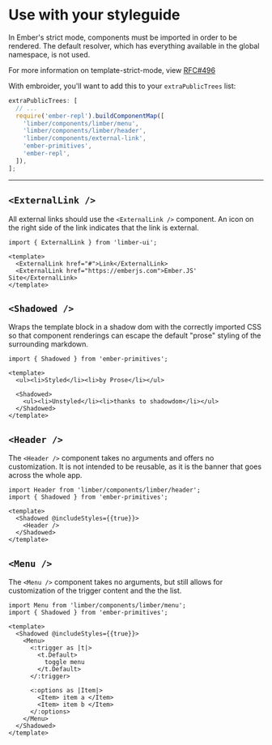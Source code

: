 # Use with your styleguide

In Ember's strict mode, components must be imported in order
to be rendered. The default resolver, which has everything available
in the global namespace, is not used.

For more information on template-strict-mode, view
[RFC#496](https://github.com/emberjs/rfcs/pull/496)

With embroider, you'll want to add this to your `extraPublicTrees` list:

```js
extraPublicTrees: [
  // ...
  require('ember-repl').buildComponentMap([
    'limber/components/limber/menu',
    'limber/components/limber/header',
    'limber/components/external-link',
    'ember-primitives',
    'ember-repl',
  ]),
];
```

<hr>

## `<ExternalLink />`

All external links should use the `<ExternalLink />` component.
An icon on the right side of the link indicates that the link is external.

```gjs live preview
import { ExternalLink } from 'limber-ui';

<template>
  <ExternalLink href="#">Link</ExternalLink>
  <ExternalLink href="https://emberjs.com">Ember.JS' Site</ExternalLink>
</template>
```

## `<Shadowed />`

Wraps the template block in a shadow dom with the correctly imported CSS so that
component renderings can escape the default "prose" styling of the surrounding markdown.

```gjs live preview
import { Shadowed } from 'ember-primitives';

<template>
  <ul><li>Styled</li><li>by Prose</li></ul>

  <Shadowed>
    <ul><li>Unstyled</li><li>thanks to shadowdom</li></ul>
  </Shadowed>
</template>
```

## `<Header />`

The `<Header />` component takes no arguments and offers no customization.
It is not intended to be reusable, as it is the banner that goes across the whole
app.

```gjs live preview
import Header from 'limber/components/limber/header';
import { Shadowed } from 'ember-primitives';

<template>
  <Shadowed @includeStyles={{true}}>
    <Header />
  </Shadowed>
</template>
```

## `<Menu />`

The `<Menu />` component takes no arguments, but still allows for
customization of the trigger content and the the list.

```gjs live preview
import Menu from 'limber/components/limber/menu';
import { Shadowed } from 'ember-primitives';

<template>
  <Shadowed @includeStyles={{true}}>
    <Menu>
      <:trigger as |t|>
        <t.Default>
          toggle menu
        </t.Default>
      </:trigger>

      <:options as |Item|>
        <Item> item a </Item>
        <Item> item b </Item>
      </:options>
    </Menu>
  </Shadowed>
</template>
```
